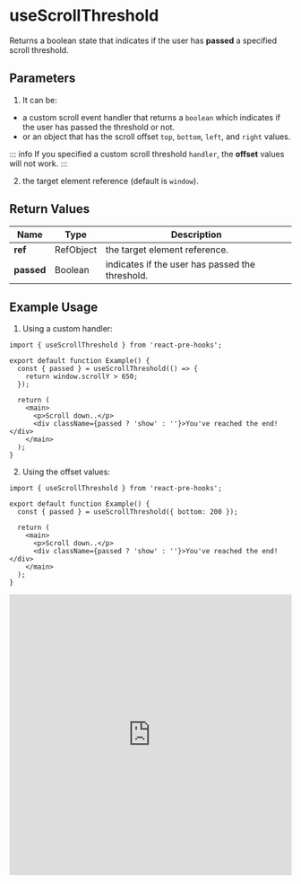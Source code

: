 # useScrollThreshold

Returns a boolean state that indicates if the user has **passed** a specified scroll threshold.

## Parameters

1. It can be:

- a custom scroll event handler that returns a `boolean` which indicates if the user has passed the threshold or not.
- or an object that has the scroll offset `top`, `bottom`, `left`, and `right` values.

::: info
If you specified a custom scroll threshold `handler`, the **offset** values will not work.
:::

2. the target element reference (default is `window`).

## Return Values

| Name       | Type      | Description                                     |
| ---------- | --------- | ----------------------------------------------- |
| **ref**    | RefObject | the target element reference.                   |
| **passed** | Boolean   | indicates if the user has passed the threshold. |

## Example Usage

1. Using a custom handler:

```tsx
import { useScrollThreshold } from 'react-pre-hooks';

export default function Example() {
  const { passed } = useScrollThreshold(() => {
    return window.scrollY > 650;
  });

  return (
    <main>
      <p>Scroll down..</p>
      <div className={passed ? 'show' : ''}>You've reached the end!</div>
    </main>
  );
}
```

2. Using the offset values:

```tsx
import { useScrollThreshold } from 'react-pre-hooks';

export default function Example() {
  const { passed } = useScrollThreshold({ bottom: 200 });

  return (
    <main>
      <p>Scroll down..</p>
      <div className={passed ? 'show' : ''}>You've reached the end!</div>
    </main>
  );
}
```

<iframe src="https://codesandbox.io/embed/usescrollthreshold-cpxcgv?fontsize=14&hidenavigation=1&module=%2Fsrc%2FComponent.tsx&theme=dark" style="width:100%; height:500px; border:0; overflow:hidden;" title="useScrollThreshold" allow="accelerometer; ambient-light-sensor; camera; encrypted-media; geolocation; gyroscope; hid; microphone; midi; payment; usb; vr; xr-spatial-tracking" sandbox="allow-forms allow-modals allow-popups allow-presentation allow-same-origin allow-scripts"></iframe>
